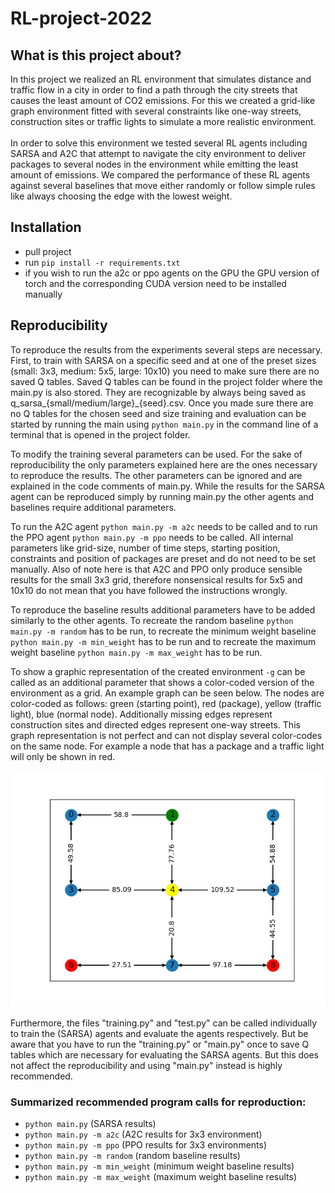 # RL-project-2022
## What is this project about?
In this project we realized an RL environment that simulates
distance and traffic flow in a city in order to find a path
through the city streets that causes the least amount of 
CO2 emissions. For this we created a grid-like graph
environment fitted with several constraints like one-way
streets, construction sites or traffic lights to simulate
a more realistic environment.\
\
In order to solve this environment we tested several RL 
agents including SARSA and A2C that attempt to navigate
the city environment to deliver packages to several nodes
in the environment while emitting the least amount of
emissions. We compared the performance of these RL agents
against several baselines that move either randomly or 
follow simple rules like always choosing the edge with the
lowest weight.
## Installation
- pull project
- run `pip install -r requirements.txt`
- if you wish to run the a2c or ppo agents on the GPU
  the GPU version of torch and the corresponding CUDA
  version need to be installed manually
## Reproducibility
To reproduce the results from the experiments several steps
are necessary. First, to train  with SARSA on a specific 
seed and at one of the preset sizes (small: 3x3, 
medium: 5x5, large: 10x10) you need to make sure there 
are no saved Q tables. Saved Q tables can be found in 
the project folder where the main.py is also stored. 
They are recognizable by always  being saved as 
q_sarsa_{small/medium/large}_{seed}.csv. Once you made
sure there are no Q tables for the chosen seed and size
training and evaluation can be started by running the main
using `python main.py` in the command line of a terminal
that is opened in the project folder.

To modify the training several parameters can be used. 
For the sake of reproducibility the only parameters 
explained here are the ones necessary to reproduce the 
results. The other parameters can be ignored and are 
explained in the code comments of main.py. While the 
results for the SARSA agent can be reproduced simply by 
running main.py the other agents and baselines require 
additional parameters.

To run the A2C agent `python main.py -m a2c` needs to be
called and to run the PPO agent `python main.py -m ppo`
needs to be called. All internal parameters like grid-size,
number of time steps, starting position, constraints and
position of packages are preset and do not need to be set 
manually. Also of note here is that A2C and PPO only 
produce sensible results for the small 3x3 grid, therefore
nonsensical results for 5x5 and 10x10 do not mean that
you have followed the instructions wrongly.

To reproduce the baseline results additional parameters 
have to be added similarly to the other agents. To recreate
the random baseline `python main.py -m random` has to be 
run, to recreate the minimum weight baseline `python main.py -m min_weight` 
has to be run and to recreate the maximum weight baseline `python main.py -m max_weight` 
has to be run.

To show a graphic representation of the created 
environment `-g` can be called as an additional parameter
that shows a color-coded version of the environment as a
grid. An example graph can be seen below. The nodes are
color-coded as follows: green (starting point), 
red (package), yellow (traffic light), blue (normal node).
Additionally missing edges represent construction sites
and directed edges represent one-way streets. This 
graph representation is not perfect and can not display
several color-codes on the same node. For example a node
that has a package and a traffic light will only be shown
in red. 

![image info](./images/Figure_1.png)

Furthermore, the files "training.py" and "test.py" can be
called individually to train the (SARSA) agents and
evaluate the agents respectively. But be aware that you have
to run the "training.py" or "main.py" once to save Q tables which are
necessary for evaluating the SARSA agents. But this does not
affect the reproducibility and using "main.py" instead is highly
recommended.

### Summarized recommended program calls for reproduction:
- `python main.py` (SARSA results)
- `python main.py -m a2c` (A2C results for 3x3 environment)
- `python main.py -m ppo` (PPO results for 3x3 environments)
- `python main.py -m random` (random baseline results)
- `python main.py -m min_weight` (minimum weight baseline results)
- `python main.py -m max_weight` (maximum weight baseline results)